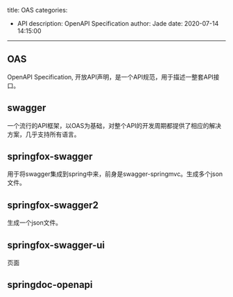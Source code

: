 title: OAS
categories:
  - API
description: OpenAPI Specification
author: Jade
date: 2020-07-14 14:15:00
---

## OAS
OpenAPI Specification, 开放API声明，是一个API规范，用于描述一整套API接口。

## swagger
一个流行的API框架，以OAS为基础，对整个API的开发周期都提供了相应的解决方案，几乎支持所有语言。

## springfox-swagger
用于将swagger集成到spring中来，前身是swagger-springmvc。生成多个json文件。

## springfox-swagger2
生成一个json文件。

## springfox-swagger-ui
页面

## springdoc-openapi

